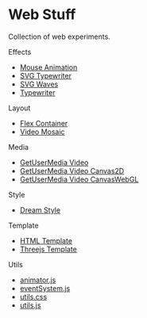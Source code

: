 # Web Stuff

Collection of web experiments.

Effects
* [Mouse Animation](https://adcimon.github.io/web-stuff/effects/mouse-animation)
* [SVG Typewriter](https://adcimon.github.io/web-stuff/effects/svg-typewriter)
* [SVG Waves](https://adcimon.github.io/web-stuff/effects/svg-waves)
* [Typewriter](https://adcimon.github.io/web-stuff/effects/typewriter)

Layout
* [Flex Container](https://adcimon.github.io/web-stuff/layout/flex-container)
* [Video Mosaic](https://adcimon.github.io/web-stuff/layout/video-mosaic)

Media
* [GetUserMedia Video](https://adcimon.github.io/web-stuff/media/getusermedia-video)
* [GetUserMedia Video Canvas2D](https://adcimon.github.io/web-stuff/media/getusermedia-video-canvas2d)
* [GetUserMedia Video CanvasWebGL](https://adcimon.github.io/web-stuff/media/getusermedia-video-canvaswebgl)

Style
* [Dream Style](https://adcimon.github.io/web-stuff/style/dream-style)

Template
* [HTML Template](https://adcimon.github.io/web-stuff/template/html-template)
* [Threejs Template](https://adcimon.github.io/web-stuff/template/threejs-template)

Utils
* [animator.js](https://github.com/adcimon/web-stuff/blob/master/utils/animator.js)
* [eventSystem.js](https://github.com/adcimon/web-stuff/blob/master/utils/eventSystem.js)
* [utils.css](https://github.com/adcimon/web-stuff/blob/master/utils/utils.css)
* [utils.js](https://github.com/adcimon/web-stuff/blob/master/utils/utils.js)
